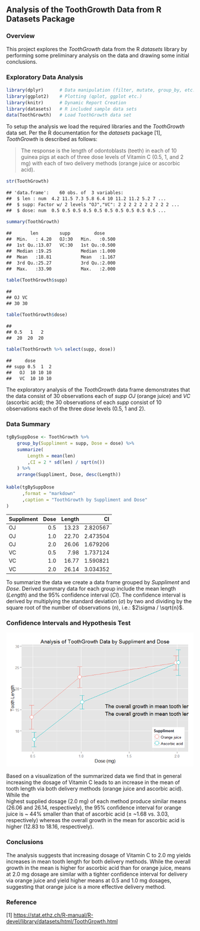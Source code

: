 
## Analysis of the ToothGrowth Data from R Datasets Package

### Overview

This project explores the *ToothGrowth* data from the R *datasets* library by
performing some preliminary analysis on the data and drawing some initial
conclusions.

### Exploratory Data Analysis


```r
library(dplyr)      # Data manipulation (filter, mutate, group_by, etc.)
library(ggplot2)    # Plotting (qplot, ggplot etc.)
library(knitr)      # Dynamic Report Creation
library(datasets)   # R included sample data sets
data(ToothGrowth)   # Load ToothGrowth data set
```

To setup the analysis we load the required libraries and the *ToothGrowth* data
set.  Per the R documentation for the *datasets* package [1], *ToothGrowth* is
described as follows:

> The response is the length of odontoblasts (teeth) in each of 10 guinea pigs at each of three dose levels of Vitamin C (0.5, 1, and 2 mg) with each of two delivery methods (orange juice or ascorbic acid).


```r
str(ToothGrowth)
```

```
## 'data.frame':	60 obs. of  3 variables:
##  $ len : num  4.2 11.5 7.3 5.8 6.4 10 11.2 11.2 5.2 7 ...
##  $ supp: Factor w/ 2 levels "OJ","VC": 2 2 2 2 2 2 2 2 2 2 ...
##  $ dose: num  0.5 0.5 0.5 0.5 0.5 0.5 0.5 0.5 0.5 0.5 ...
```

```r
summary(ToothGrowth)
```

```
##       len        supp         dose      
##  Min.   : 4.20   OJ:30   Min.   :0.500  
##  1st Qu.:13.07   VC:30   1st Qu.:0.500  
##  Median :19.25           Median :1.000  
##  Mean   :18.81           Mean   :1.167  
##  3rd Qu.:25.27           3rd Qu.:2.000  
##  Max.   :33.90           Max.   :2.000
```

```r
table(ToothGrowth$supp)
```

```
## 
## OJ VC 
## 30 30
```

```r
table(ToothGrowth$dose)
```

```
## 
## 0.5   1   2 
##  20  20  20
```

```r
table(ToothGrowth %>% select(supp, dose))
```

```
##     dose
## supp 0.5  1  2
##   OJ  10 10 10
##   VC  10 10 10
```

The exploratory analysis of the *ToothGrowth* data frame demonstrates that the
data consist of 30 observations each of *supp* *OJ* (orange juice) and *VC* 
(ascorbic acid); the 30 observations of each *supp* consist of 10 observations
each of the three *dose* levels (0.5, 1 and 2).

### Data Summary


```r
tgBySuppDose <- ToothGrowth %>%
    group_by(Suppliment = supp, Dose = dose) %>%
    summarize(
        Length = mean(len)
        ,CI = 2 * sd(len) / sqrt(n())
    ) %>%
    arrange(Suppliment, Dose, desc(Length))

kable(tgBySuppDose
      ,format = "markdown"
      ,caption = "ToothGrowth by Suppliment and Dose"
)
```



|Suppliment | Dose| Length|       CI|
|:----------|----:|------:|--------:|
|OJ         |  0.5|  13.23| 2.820567|
|OJ         |  1.0|  22.70| 2.473504|
|OJ         |  2.0|  26.06| 1.679206|
|VC         |  0.5|   7.98| 1.737124|
|VC         |  1.0|  16.77| 1.590821|
|VC         |  2.0|  26.14| 3.034352|

To summarize the data we create a data frame grouped by *Suppliment* and *Dose*.
Derived summary data for each group include the mean length (*Length*) and the
95% confidence interval (*CI*). The confidence interval is derived by
multiplying the standard deviation ($\sigma$) by two and dividing by the square
root of the number of observations (*n*), i.e.: $2\sigma / \sqrt{n}$.

### Confidence Intervals and Hypothesis Test

![](Project1-b_files/figure-html/ciAndTest-1.png) 

Based on a visualization of the summarized data we find that in general
increasing the dosage of Vitamin C leads to an increase in the mean of tooth
length via both delivery methods (orange juice and ascorbic acid).  While the   
highest supplied dosage (2.0 mg) of each method produce similar means (26.06 and
26.14, respectively), the 95% confidence interval for orange juice is ~ 44%
smaller than that of ascorbic acid ($\pm$ ~1.68 vs. 3.03, respectively) whereas
the overall growth in the mean for ascorbic acid is higher (12.83 to 18.16,
respectively).

### Conclusions

The analysis suggests that increasing dosage of Vitamin C to 2.0 mg yields
increases in mean tooth length for both delivery methods.  While the overall
growth in the mean is higher for ascorbic acid than for orange juice, means at
2.0 mg dosage are similar with a tighter confidence interval for delivery via
orange juice and yield higher means at 0.5 and 1.0 mg dosages, suggesting that
orange juice is a more effective delivery method.

### Reference

[1] https://stat.ethz.ch/R-manual/R-devel/library/datasets/html/ToothGrowth.html
